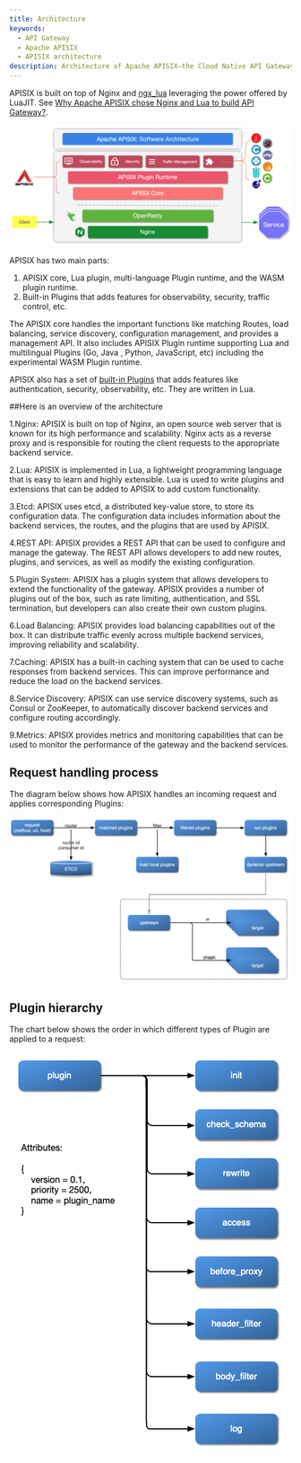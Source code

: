 ```yaml
---
title: Architecture
keywords:
  - API Gateway
  - Apache APISIX
  - APISIX architecture
description: Architecture of Apache APISIX—the Cloud Native API Gateway.
---
```

<!--
#
# Licensed to the Apache Software Foundation (ASF) under one or more
# contributor license agreements.  See the NOTICE file distributed with
# this work for additional information regarding copyright ownership.
# The ASF licenses this file to You under the Apache License, Version 2.0
# (the "License"); you may not use this file except in compliance with
# the License.  You may obtain a copy of the License at
#
#     http://www.apache.org/licenses/LICENSE-2.0
#
# Unless required by applicable law or agreed to in writing, software
# distributed under the License is distributed on an "AS IS" BASIS,
# WITHOUT WARRANTIES OR CONDITIONS OF ANY KIND, either express or implied.
# See the License for the specific language governing permissions and
# limitations under the License.
#
-->

APISIX is built on top of Nginx and [ngx_lua](https://github.com/openresty/lua-nginx-module) leveraging the power offered by LuaJIT. See [Why Apache APISIX chose Nginx and Lua to build API Gateway?](https://apisix.apache.org/blog/2021/08/25/why-apache-apisix-chose-nginx-and-lua/).

![flow-software-architecture](https://raw.githubusercontent.com/apache/apisix/master/docs/assets/images/flow-software-architecture.png)

APISIX has two main parts:

1. APISIX core, Lua plugin, multi-language Plugin runtime, and the WASM plugin runtime.
2. Built-in Plugins that adds features for observability, security, traffic control, etc.

The APISIX core handles the important functions like matching Routes, load balancing, service discovery, configuration management, and provides a management API. It also includes APISIX Plugin runtime supporting Lua and multilingual Plugins (Go, Java , Python, JavaScript, etc) including the experimental WASM Plugin runtime.

APISIX also has a set of [built-in Plugins](https://apisix.apache.org/docs/apisix/plugins/batch-requests) that adds features like authentication, security, observability, etc. They are written in Lua.

##Here is an overview of the architecture

1.Nginx: APISIX is built on top of Nginx, an open source web server that is known for its high performance and scalability. Nginx acts as a reverse proxy and is responsible for routing the client requests to the appropriate backend service.

2.Lua: APISIX is implemented in Lua, a lightweight programming language that is easy to learn and highly extensible. Lua is used to write plugins and extensions that can be added to APISIX to add custom functionality.

3.Etcd: APISIX uses etcd, a distributed key-value store, to store its configuration data. The configuration data includes information about the backend services, the routes, and the plugins that are used by APISIX.

4.REST API: APISIX provides a REST API that can be used to configure and manage the gateway. The REST API allows developers to add new routes, plugins, and services, as well as modify the existing configuration.

5.Plugin System: APISIX has a plugin system that allows developers to extend the functionality of the gateway. APISIX provides a number of plugins out of the box, such as rate limiting, authentication, and SSL termination, but developers can also create their own custom plugins.

6.Load Balancing: APISIX provides load balancing capabilities out of the box. It can distribute traffic evenly across multiple backend services, improving reliability and scalability.

7.Caching: APISIX has a built-in caching system that can be used to cache responses from backend services. This can improve performance and reduce the load on the backend services.

8.Service Discovery: APISIX can use service discovery systems, such as Consul or ZooKeeper, to automatically discover backend services and configure routing accordingly.

9.Metrics: APISIX provides metrics and monitoring capabilities that can be used to monitor the performance of the gateway and the backend services.

## Request handling process

The diagram below shows how APISIX handles an incoming request and applies corresponding Plugins:

![flow-load-plugin](https://raw.githubusercontent.com/apache/apisix/master/docs/assets/images/flow-load-plugin.png)

## Plugin hierarchy

The chart below shows the order in which different types of Plugin are applied to a request:

![flow-plugin-internal](https://raw.githubusercontent.com/apache/apisix/master/docs/assets/images/flow-plugin-internal.png)
